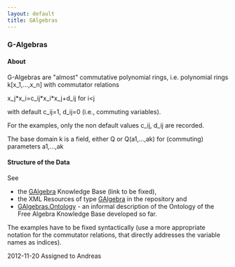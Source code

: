 ```yaml
---
layout: default
title: GAlgebras
---
```


### G-Algebras

#### About

G-Algebras are "almost" commutative polynomial rings, i.e. polynomial rings k[x\_1,...,x\_n] with commutator relations

  
x\_j\*x\_i=c\_ij\*x\_i\*x\_j+d\_ij for i\<j

with default c\_ij=1, d\_ij=0 (i.e., commuting variables).

For the examples, only the non default values c\_ij, d\_ij are recorded.

The base domain k is a field, either Q or Q(a1,...,ak) for (commuting) parameters a1,...,ak

#### Structure of the Data

See

-   the [GAlgebra](http://symbolicdata.org/Data/GAlgebra) Knowledge Base (link to be fixed),
-   the XML Resources of type [GAlgebra](http://symbolicdata.org/XMLResources/GAlgebra) in the repository and
-   [GAlgebras.Ontology](GAlgebras.Ontology "wikilink") - an informal description of the Ontology of the Free Algebra Knowledge Base developed so far.

The examples have to be fixed syntactically (use a more appropriate notation for the commutator relations, that directly addresses the variable names as indices).

  
2012-11-20 Assigned to Andreas


